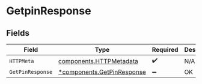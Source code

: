 # GetpinResponse


## Fields

| Field                                                                   | Type                                                                    | Required                                                                | Description                                                             |
| ----------------------------------------------------------------------- | ----------------------------------------------------------------------- | ----------------------------------------------------------------------- | ----------------------------------------------------------------------- |
| `HTTPMeta`                                                              | [components.HTTPMetadata](../../models/components/httpmetadata.md)      | :heavy_check_mark:                                                      | N/A                                                                     |
| `GetPinResponse`                                                        | [*components.GetPinResponse](../../models/components/getpinresponse.md) | :heavy_minus_sign:                                                      | OK                                                                      |